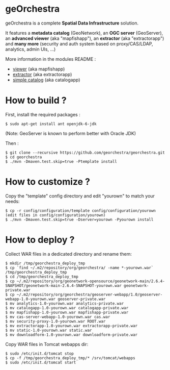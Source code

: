geOrchestra
===========

geOrchestra is a complete **Spatial Data Infrastructure** solution.

It features a **metadata catalog** (GeoNetwork), an **OGC server** (GeoServer), an **advanced viewer** (aka "mapfishapp"), an **extractor** (aka "extractorapp") and **many more** (security and auth system based on proxy/CAS/LDAP, analytics, admin UIs, ...)

More information in the modules README :
 * [viewer](mapfishapp/README.md) (aka mapfishapp)
 * [extractor](extractorapp/README.md) (aka extractorapp)
 * [simple catalog](catalogapp/README.md) (aka catalogapp)


How to build ?
==============

First, install the required packages : 

    $ sudo apt-get install ant openjdk-6-jdk

(Note: GeoServer is known to perform better with Oracle JDK)

Then :

    $ git clone --recursive https://github.com/georchestra/georchestra.git
    $ cd georchestra
    $ ./mvn -Dmaven.test.skip=true -Ptemplate install

How to customize ?
==================
 
Copy the "template" config directory and edit "yourown" to match your needs:

    $ cp -r config/configuration/template config/configuration/yourown
    (edit files in config/configuration/yourown)
    $ ./mvn -Dmaven.test.skip=true -Dserver=yourown -Pyourown install

How to deploy ?
===============

Collect WAR files in a dedicated directory and rename them:

    $ mkdir /tmp/georchestra_deploy_tmp
    $ cp `find ~/.m2/repository/org/georchestra/ -name *-yourown.war` /tmp/georchestra_deploy_tmp
    $ cd /tmp/georchestra_deploy_tmp
    $ cp ~/.m2/repository/org/geonetwork-opensource/geonetwork-main/2.6.4-SNAPSHOT/geonetwork-main-2.6.4-SNAPSHOT-yourown.war geonetwork-private.war
    $ cp ~/.m2/repository/org/georchestra/geoserver-webapp/1.0/geoserver-webapp-1.0-yourown.war geoserver-private.war
    $ mv analytics-1.0-yourown.war analytics-private.war
    $ mv catalogapp-1.0-yourown.war catalogapp-private.war
    $ mv mapfishapp-1.0-yourown.war mapfishapp-private.war
    $ mv cas-server-webapp-1.0-yourown.war cas.war
    $ mv security-proxy-1.0-yourown.war ROOT.war
    $ mv extractorapp-1.0-yourown.war extractorapp-private.war
    $ mv static-1.0-yourown.war static.war
    $ mv downloadform-1.0-yourown.war downloadform-private.war

Copy WAR files in Tomcat webapps dir:

    $ sudo /etc/init.d/tomcat stop
    $ cp -f /tmp/georchestra_deploy_tmp/* /srv/tomcat/webapps
    $ sudo /etc/init.d/tomcat start

